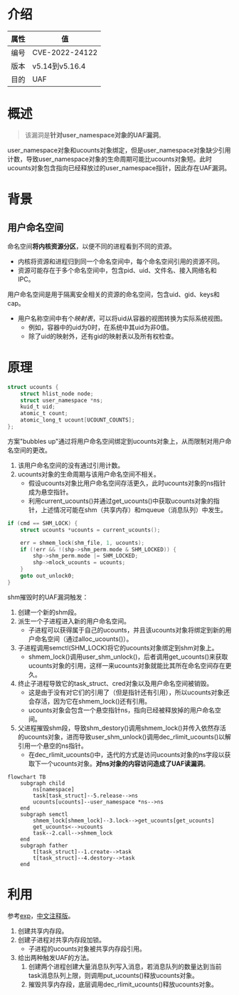 # 介绍

|属性|值|
|-|-|
|编号|CVE-2022-24122|
|版本|v5.14到v5.16.4|
|目的|UAF|

# 概述

> 该漏洞是**针对user_namespace对象的UAF漏洞**。

user_namespace对象和ucounts对象绑定，但是user_namespace对象缺少引用计数，导致user_namespace对象的生命周期可能比ucounts对象短。此时ucounts对象包含指向已经释放过的user_namespace指针，因此存在UAF漏洞。

# 背景

## 用户命名空间

命名空间**将内核资源分区**，以便不同的进程看到不同的资源。
* 内核将资源和进程归到同一个命名空间中，每个命名空间引用的资源不同。
* 资源可能存在于多个命名空间中，包含pid、uid、文件名、接入网络名和IPC。

用户命名空间是用于隔离安全相关的资源的命名空间，包含uid、gid、keys和cap。
* 用户名称空间中有个*映射表*，可以将uid从容器的视图转换为实际系统视图。
  * 例如，容器中的uid为0时，在系统中其uid为非0值。
  * 除了uid的映射外，还有gid的映射表以及所有权检查。

# 原理

``` c
struct ucounts {
	struct hlist_node node;
	struct user_namespace *ns;
	kuid_t uid;
	atomic_t count;
	atomic_long_t ucount[UCOUNT_COUNTS];
};
```

方案"bubbles up"通过将用户命名空间绑定到ucounts对象上，从而限制对用户命名空间的更改。
1. 该用户命名空间的没有通过引用计数。
2. ucounts对象的生命周期与该用户命名空间不相关。
   * 假设ucounts对象比用户命名空间存活更久，此时ucounts对象的ns指针成为悬空指针。
   * 利用current_ucounts()并通过get_ucounts()中获取ucounts对象的指针，上述情况可能在shm（共享内存）和mqueue（消息队列）中发生。

```c
if (cmd == SHM_LOCK) {
    struct ucounts *ucounts = current_ucounts();

    err = shmem_lock(shm_file, 1, ucounts);
    if (!err && !(shp->shm_perm.mode & SHM_LOCKED)) {
        shp->shm_perm.mode |= SHM_LOCKED;
        shp->mlock_ucounts = ucounts;
    }
    goto out_unlock0;
}
```

shm摧毁时的UAF漏洞触发：
1. 创建一个新的shm段。
2. 派生一个子进程进入新的用户命名空间。
   * 子进程可以获得属于自己的ucounts，并且该ucounts对象将绑定到新的用户命名空间（通过alloc_ucounts()）。
3. 子进程调用semctl(SHM_LOCK)将它的ucounts对象绑定到shm对象上。
   * shmem_lock()调用user_shm_unlock()，后者调用get_ucounts()来获取ucounts对象的引用，这样一来ucounts对象就能比其所在命名空间存在更久。
4. 终止子进程导致它的task_struct、cred对象以及用户命名空间被销毁。
    * 这是由于没有对它们的引用了（但是指针还有引用），所以ucounts对象还会存活，因为它在shmem_lock()还有引用。
    * ucounts对象会包含一个悬空指针ns，指向已经被释放掉的用户命名空间。
5. 父进程摧毁shm段，导致shm_destory()调用shmem_lock()并传入依然存活的ucounts对象，进而导致user_shm_unlock()调用dec_rlimit_ucounts()以解引用一个悬空的ns指针。
    * 在dec_rlimit_ucounts()中，迭代的方式是访问ucounts对象的ns字段以获取下一个ucounts对象。**对ns对象的内容访问造成了UAF读漏洞**。

```mermaid
flowchart TB
    subgraph child
        ns[namespace]
        task[task_struct]--5.release-->ns
        ucounts[ucounts]--user_namespace *ns-->ns
    end
    subgraph semctl
        shmem_lock[shmem_lock]--3.lock-->get_ucounts[get_ucounts]
        get_ucounts<-->ucounts
        task--2.call-->shmem_lock
    end
    subgraph father
        t[task_struct]--1.create-->task
        t[task_struct]--4.destory-->task
    end
```

# 利用

参考[exp](https://github.com/meowmeowxw/CVE-2022-24122/blob/main/exploit.c)，[中文注释版](exp/cve_2022_24122.c)。
1. 创建共享内存段。
2. 创建子进程对共享内存段加锁。
   * 子进程的ucounts对象被共享内存段引用。
3. 给出两种触发UAF的方法。
   1. 创建两个进程创建大量消息队列写入消息，若消息队列的数量达到当前task消息队列上限，则调用put_ucounts()释放ucounts对象。
   2. 摧毁共享内存段，底层调用dec_rlimit_ucounts()释放ucounts对象。

